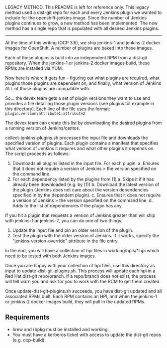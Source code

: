 LEGACY METHOD. This README is left for reference only. This legacy method used a dist-git repo for each and
every Jenkins plugin we wanted to include for the openshift-jenkins image. Since the number of Jenkins plugins 
continues to grow, a new method has been implemented. The new method has a single repo that is populated with
all desired Jenkins plugins.


----------------------------------------------------------------------------------------------------------------

At the time of this writing (OCP 3.6), we ship jenkins-1 and jenkins-2 docker images for OpenShift. 
A number of plugins are baked into these images.

Each of these plugins is built into an independent RPM from a dist-git repository. When the jenkins-1
or jenkins-2 docker images build, these RPMs are installed via YUM.

Now here is where it gets fun - figuring out what plugins are required, what plugins those plugins
are dependent on, and finally, what version of Jenkins ALL of those plugins are compatible with.

So... the devex team gets a set of plugin versions they want to use and provides a file detailing those
plugin versions (see plugins.txt example in this directory). Each line of the file uses the format:
`plugin:version;attribute1;attribute2`

The devex team can create this list by downloading the desired plugins from a running version of
Jenkins/centos.

collect-jenkins-plugins.sh processes the input file and downloads the specified version of plugins. Each plugin
contains a manifest that specifies what version of Jenkins it requires and what other plugins
it depends on. The script proceeds as follows:
1. Downloads all plugins listed in the input file. For each plugin:
  a. Ensures that it does not require a version of Jenkins > the version specified on the command line.
2. For each dependency listed by the plugins from (1)
  a. Skips it if it has already been downloaded (e.g. by (1))
  b. Download the latest version of the plugin (Jenkins does not care about the version dependencies specified in by the dependent plugin).
  c. Ensures that it does not require a version of Jenkins > the version specified on the command line.
  d. Adds to the list of dependencies if the plugin has any.

If you hit a plugin that requests a version of Jenkins greater than will ship with jenkins-1 or jenkins-2,
you can do one of two things:
1. Update the input file and pin an older version of the plugin.
2. Test the plugin with the older version of Jenkins. If it works, specify the "jenkins-version-override" attribute in the file entry.

In the end, you will have a collection of hpi files in working/hpis/*.hpi which need to be tested with both Jenkins images.

Once you are happy with your collection of hpi files, use this directory as input to update-dist-git-plugins.sh. This process
will update each hpi in a Red Hat dist-git repo/branch. If a repo/branch does not exist, the process will tell warn you
and ask for you to work with the RCM to get them created.

Once update-dist-git-plugins.sh succeeds, you have dist-git updated and all associated RPMs built. Each RPM
contains an HPI, and when the jenkins-1 or jenkins-2 docker images build, they will pull in the updated RPMs.

Requirements
------
- brew and rhpkg must be installed and working.
- You must have a kerberos ticket with access to update the dist-git repos (e.g. ocp-build).